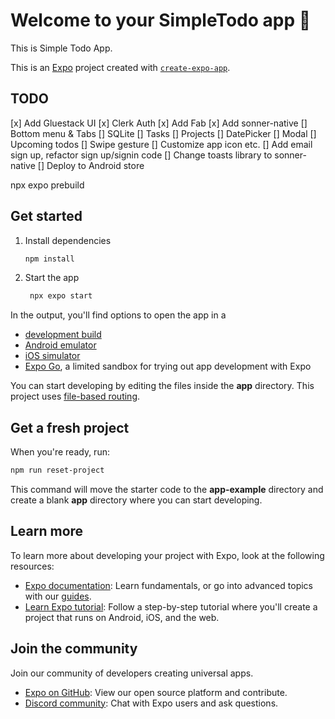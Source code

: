 # Welcome to your SimpleTodo app 👋

This is Simple Todo App.

This is an [Expo](https://expo.dev) project created with [`create-expo-app`](https://www.npmjs.com/package/create-expo-app).

## TODO

[x] Add Gluestack UI
[x] Clerk Auth
[x] Add Fab
[x] Add sonner-native
[] Bottom menu & Tabs
[] SQLite
[] Tasks 
[] Projects
[] DatePicker
[] Modal
[] Upcoming todos
[] Swipe gesture
[] Customize app icon etc.
[] Add email sign up, refactor sign up/signin code
[] Change toasts library to sonner-native
[] Deploy to Android store

npx expo prebuild

## Get started

1. Install dependencies

   ```bash
   npm install
   ```

2. Start the app

   ```bash
    npx expo start
   ```

In the output, you'll find options to open the app in a

- [development build](https://docs.expo.dev/develop/development-builds/introduction/)
- [Android emulator](https://docs.expo.dev/workflow/android-studio-emulator/)
- [iOS simulator](https://docs.expo.dev/workflow/ios-simulator/)
- [Expo Go](https://expo.dev/go), a limited sandbox for trying out app development with Expo

You can start developing by editing the files inside the **app** directory. This project uses [file-based routing](https://docs.expo.dev/router/introduction).

## Get a fresh project

When you're ready, run:

```bash
npm run reset-project
```

This command will move the starter code to the **app-example** directory and create a blank **app** directory where you can start developing.

## Learn more

To learn more about developing your project with Expo, look at the following resources:

- [Expo documentation](https://docs.expo.dev/): Learn fundamentals, or go into advanced topics with our [guides](https://docs.expo.dev/guides).
- [Learn Expo tutorial](https://docs.expo.dev/tutorial/introduction/): Follow a step-by-step tutorial where you'll create a project that runs on Android, iOS, and the web.

## Join the community

Join our community of developers creating universal apps.

- [Expo on GitHub](https://github.com/expo/expo): View our open source platform and contribute.
- [Discord community](https://chat.expo.dev): Chat with Expo users and ask questions.
